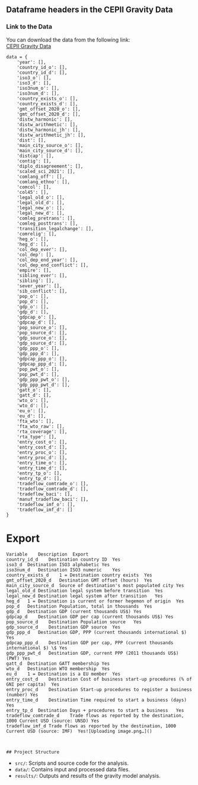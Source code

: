 ## Dataframe headers in the CEPII Gravity Data

### **Link to the Data**
You can download the data from the following link:  
[CEPII Gravity Data](https://www.cepii.fr/DATA_DOWNLOAD/gravity/data/Gravity_csv_V202211.zip)


    data = {
        'year': [],
        'country_id_o': [],
        'country_id_d': [],
        'iso3_o': [],
        'iso3_d': [],
        'iso3num_o': [],
        'iso3num_d': [],
        'country_exists_o': [],
        'country_exists_d': [],
        'gmt_offset_2020_o': [],
        'gmt_offset_2020_d': [],
        'distw_harmonic': [],
        'distw_arithmetic': [],
        'distw_harmonic_jh': [],
        'distw_arithmetic_jh': [],
        'dist': [],
        'main_city_source_o': [],
        'main_city_source_d': [],
        'distcap': [],
        'contig': [],
        'diplo_disagreement': [],
        'scaled_sci_2021': [],
        'comlang_off': [],
        'comlang_ethno': [],
        'comcol': [],
        'col45': [],
        'legal_old_o': [],
        'legal_old_d': [],
        'legal_new_o': [],
        'legal_new_d': [],
        'comleg_pretrans': [],
        'comleg_posttrans': [],
        'transition_legalchange': [],
        'comrelig': [],
        'heg_o': [],
        'heg_d': [],
        'col_dep_ever': [],
        'col_dep': [],
        'col_dep_end_year': [],
        'col_dep_end_conflict': [],
        'empire': [],
        'sibling_ever': [],
        'sibling': [],
        'sever_year': [],
        'sib_conflict': [],
        'pop_o': [],
        'pop_d': [],
        'gdp_o': [],
        'gdp_d': [],
        'gdpcap_o': [],
        'gdpcap_d': [],
        'pop_source_o': [],
        'pop_source_d': [],
        'gdp_source_o': [],
        'gdp_source_d': [],
        'gdp_ppp_o': [],
        'gdp_ppp_d': [],
        'gdpcap_ppp_o': [],
        'gdpcap_ppp_d': [],
        'pop_pwt_o': [],
        'pop_pwt_d': [],
        'gdp_ppp_pwt_o': [],
        'gdp_ppp_pwt_d': [],
        'gatt_o': [],
        'gatt_d': [],
        'wto_o': [],
        'wto_d': [],
        'eu_o': [],
        'eu_d': [],
        'fta_wto': [],
        'fta_wto_raw': [],
        'rta_coverage': [],
        'rta_type': [],
        'entry_cost_o': [],
        'entry_cost_d': [],
        'entry_proc_o': [],
        'entry_proc_d': [],
        'entry_time_o': [],
        'entry_time_d': [],
        'entry_tp_o': [],
        'entry_tp_d': [],
        'tradeflow_comtrade_o': [],
        'tradeflow_comtrade_d': [],
        'tradeflow_baci': [],
        'manuf_tradeflow_baci': [],
        'tradeflow_imf_o': [],
        'tradeflow_imf_d': []
    }

# Export 
    Variable	Description	 Export 
    country_id_d	Destination country ID	Yes
    iso3_d	Destination ISO3 alphabetic	Yes
    iso3num_d	Destination ISO3 numeric	Yes
    country_exists_d	1 = Destination country exists	Yes
    gmt_offset_2020_d	Destination GMT offset (hours)	Yes
    main_city_source_d	Source of destination's most populated city	Yes
    legal_old_d	Destination legal system before transition	Yes
    legal_new_d	Destination legal system after transition	Yes
    heg_d	1 = Destination is current or former hegemon of origin	Yes
    pop_d	Destination Population, total in thousands	Yes
    gdp_d	Destination GDP (current thousands US$)	Yes
    gdpcap_d	Destination GDP per cap (current thousands US$)	Yes
    pop_source_d	Destination Population source	Yes
    gdp_source_d	Destination GDP source	Yes
    gdp_ppp_d	Destination GDP, PPP (current thousands international $)	Yes
    gdpcap_ppp_d	Destination GDP per cap, PPP (current thousands international $) \$	Yes
    gdp_ppp_pwt_d	Destination GDP, current PPP (2011 thousands US$) (PWT)	Yes
    gatt_d	Destination GATT membership	Yes
    wto_d	Destination WTO membership	Yes
    eu_d	1 = Destination is a EU member	Yes
    entry_cost_d	Destination Cost of business start-up procedures (% of GNI per capita)	Yes
    entry_proc_d	Destination Start-up procedures to register a business (number)	Yes
    entry_time_d	Destination Time required to start a business (days)	Yes
    entry_tp_d	Destination Days + procedures to start a business	Yes
    tradeflow_comtrade_d	Trade flows as reported by the destination, 1000 Current USD (source: UNSD)	Yes
    tradeflow_imf_d	Trade flows as reported by the destination, 1000 Current USD (source: IMF)	Yes![Uploading image.png…]()



    ## Project Structure
- `src/`: Scripts and source code for the analysis.
- `data/`: Contains input and processed data files.
- `results/`: Outputs and results of the gravity model analysis.

